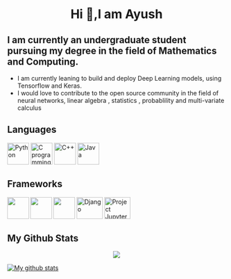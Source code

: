<h1 align='center'>Hi 👋,I am Ayush</h1>

## I am currently an undergraduate student pursuing my degree in the field of Mathematics and Computing.

* I am currently leaning to build and deploy Deep Learning models, using Tensorflow and Keras.
* I would love to contribute to the open source community in the field of neural networks, linear algebra , statistics , probablility and multi-variate calculus 


## Languages
<p>
<img src='https://devicons.github.io/devicon/devicon.git/icons/python/python-original.svg' alt='Python' height=50 width=50>
  <img src='https://devicons.github.io/devicon/devicon.git/icons/c/c-original.svg' alt='C programming Language' height=50 width=50>
  <img src='https://devicons.github.io/devicon/devicon.git/icons/cplusplus/cplusplus-original.svg' alt='C++' height=50 width=50>
  <img src='https://devicons.github.io/devicon/devicon.git/icons/java/java-original-wordmark.svg' alt='Java' height=50 width=50>
  
  </br>
</p>

## Frameworks 
<p>
  <img src='https://developer.android.com/studio/images/studio-icon-preview.svg',alt='Android Studio' height=50 width=50>
  <img src='https://devicons.github.io/devicon/devicon.git/icons/django/django-plain.svg' alt='Django' height=50 width=60>
  <img src='https://jupyter.org/assets/nav_logo.svg' alt='Project Jupyter' height=50 width=60>
  <img align="left" height="50" width="50" src="https://upload.wikimedia.org/wikipedia/commons/thumb/a/ae/Keras_logo.svg/1200px-Keras_logo.svg.png" />
  <img align="left" height="50" width="50" src="https://www.vectorlogo.zone/logos/tensorflow/tensorflow-icon.svg" />
</p>

## My Github Stats
<p align="center">

<img src="https://visitor-badge.laobi.icu/badge?page_id=Ayush2k2.Ayush2k2" />

</p>

[![My github stats](https://github-readme-stats.vercel.app/api?username=Ayush2k2)](https://github.com/anuraghazra/github-readme-stats)

